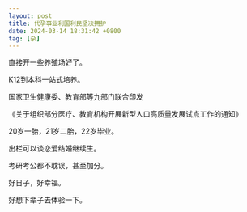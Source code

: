 ```yaml
---
layout: post
title: 代孕事业利国利民坚决拥护
date: 2024-03-14 18:31:42 +0800
tag: [杂]
---
```


直接开一些养殖场好了。

K12到本科一站式培养。

国家卫生健康委、教育部等九部门联合印发

《关于组织部分医疗、教育机构开展新型人口高质量发展试点工作的通知》

<!-- 国家卫健委、教育部、公安部、民政部、共青团中央、全国妇联、全国少工委、中国计划生育协会、中国关工委 -->

20岁一胎，21岁二胎，22岁毕业。

出栏可以谈恋爱结婚继续生。

考研考公都不耽误，甚至加分。

好日子，好幸福。

好想下辈子去体验一下。
